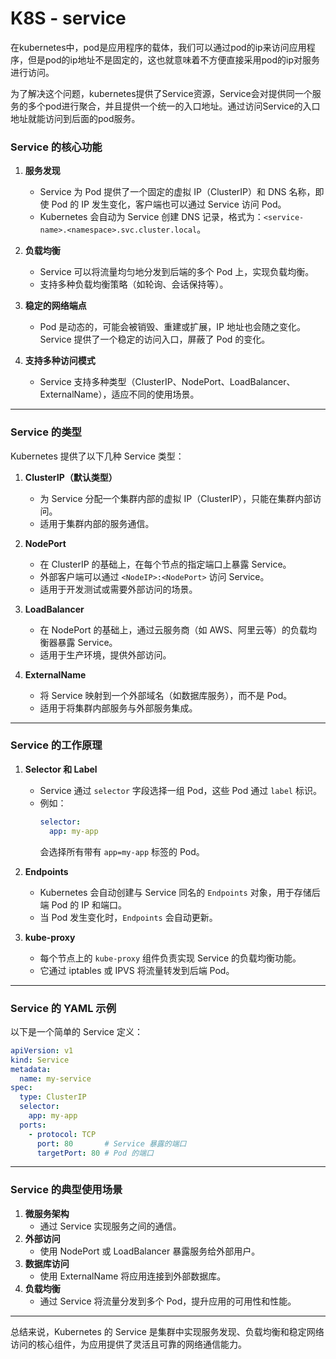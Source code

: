 # K8S - service

在kubernetes中，pod是应用程序的载体，我们可以通过pod的ip来访问应用程序，但是pod的ip地址不是固定的，这也就意味着不方便直接采用pod的ip对服务进行访问。

为了解决这个问题，kubernetes提供了Service资源，Service会对提供同一个服务的多个pod进行聚合，并且提供一个统一的入口地址。通过访问Service的入口地址就能访问到后面的pod服务。



### **Service 的核心功能**
1. **服务发现**  
   - Service 为 Pod 提供了一个固定的虚拟 IP（ClusterIP）和 DNS 名称，即使 Pod 的 IP 发生变化，客户端也可以通过 Service 访问 Pod。
   - Kubernetes 会自动为 Service 创建 DNS 记录，格式为：`<service-name>.<namespace>.svc.cluster.local`。

2. **负载均衡**  
   - Service 可以将流量均匀地分发到后端的多个 Pod 上，实现负载均衡。
   - 支持多种负载均衡策略（如轮询、会话保持等）。

3. **稳定的网络端点**  
   - Pod 是动态的，可能会被销毁、重建或扩展，IP 地址也会随之变化。Service 提供了一个稳定的访问入口，屏蔽了 Pod 的变化。

4. **支持多种访问模式**  
   - Service 支持多种类型（ClusterIP、NodePort、LoadBalancer、ExternalName），适应不同的使用场景。

---

### **Service 的类型**
Kubernetes 提供了以下几种 Service 类型：

1. **ClusterIP（默认类型）**  
   - 为 Service 分配一个集群内部的虚拟 IP（ClusterIP），只能在集群内部访问。
   - 适用于集群内部的服务通信。

2. **NodePort**  
   - 在 ClusterIP 的基础上，在每个节点的指定端口上暴露 Service。
   - 外部客户端可以通过 `<NodeIP>:<NodePort>` 访问 Service。
   - 适用于开发测试或需要外部访问的场景。

3. **LoadBalancer**  
   - 在 NodePort 的基础上，通过云服务商（如 AWS、阿里云等）的负载均衡器暴露 Service。
   - 适用于生产环境，提供外部访问。

4. **ExternalName**  
   - 将 Service 映射到一个外部域名（如数据库服务），而不是 Pod。	
   - 适用于将集群内部服务与外部服务集成。

---

### **Service 的工作原理**
1. **Selector 和 Label**  
   - Service 通过 `selector` 字段选择一组 Pod，这些 Pod 通过 `label` 标识。
   - 例如：
     ```yaml
     selector:
       app: my-app
     ```
     会选择所有带有 `app=my-app` 标签的 Pod。

2. **Endpoints**  
   - Kubernetes 会自动创建与 Service 同名的 `Endpoints` 对象，用于存储后端 Pod 的 IP 和端口。
   - 当 Pod 发生变化时，`Endpoints` 会自动更新。

3. **kube-proxy**  
   - 每个节点上的 `kube-proxy` 组件负责实现 Service 的负载均衡功能。
   - 它通过 iptables 或 IPVS 将流量转发到后端 Pod。

---

### **Service 的 YAML 示例**
以下是一个简单的 Service 定义：
```yaml
apiVersion: v1
kind: Service
metadata:
  name: my-service
spec:
  type: ClusterIP
  selector:
    app: my-app
  ports:
    - protocol: TCP
      port: 80       # Service 暴露的端口
      targetPort: 80 # Pod 的端口
```

---

### **Service 的典型使用场景**
1. **微服务架构**  
   - 通过 Service 实现服务之间的通信。
2. **外部访问**  
   - 使用 NodePort 或 LoadBalancer 暴露服务给外部用户。
3. **数据库访问**  
   - 使用 ExternalName 将应用连接到外部数据库。
4. **负载均衡**  
   - 通过 Service 将流量分发到多个 Pod，提升应用的可用性和性能。

---

总结来说，Kubernetes 的 Service 是集群中实现服务发现、负载均衡和稳定网络访问的核心组件，为应用提供了灵活且可靠的网络通信能力。